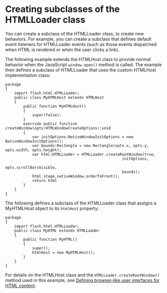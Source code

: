 # Creating subclasses of the HTMLLoader class

<div>

You can create a subclass of the HTMLLoader class, to create new behaviors. For
example, you can create a subclass that defines default event listeners for
HTMLLoader events (such as those events dispatched when HTML is rendered or when
the user clicks a link).

The following example extends the HTMLHost class to provide _normal_ behavior
when the JavaScript `window.open()` method is called. The example then defines a
subclass of HTMLLoader that uses the custom HTMLHost implementation class:

    package
    {
    	import flash.html.HTMLLoader;
    	public class MyHTMLHost extends HTMLHost
    	{
    		public function MyHTMLHost()
    		{
    			super(false);
    		}
    		override public function createWindow(opts:HTMLWindowCreateOptions):void
    		{
    			var initOptions:NativeWindowInitOptions = new NativeWindowInitOptions();
    			var bounds:Rectangle = new Rectangle(opts.x, opts.y, opts.width, opts.height);
    			var html:HTMLLoader = HTMLLoader.createRootWindow(true,
    													initOptions,
    													opts.scrollBarsVisible,
    													bounds);
    			html.stage.nativeWindow.orderToFront();
    			return html
    		}
    	}
    }

The following defines a subclass of the HTMLLoader class that assigns a
MyHTMLHost object to its `htmlHost` property:

    package
    {
    	import flash.html.HTMLLoader;
    	public class MyHTML extends HTMLLoader
    	{
    		public function MyHTML()
    		{
    			super();
    			htmlHost = new MyHTMLHost();
    		}
    	}
    }

For details on the HTMLHost class and the `HTMLLoader.createRootWindow()` method
used in this example, see
[Defining browser-like user interfaces for HTML content](WS5b3ccc516d4fbf351e63e3d118666ade46-7e74.html).

</div>

<div>

<div>

</div>

</div>
